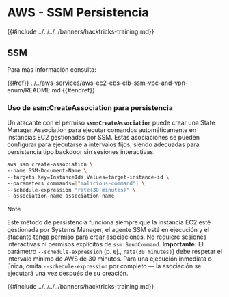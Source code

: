 # AWS - SSM Persistencia

{{#include ../../../../banners/hacktricks-training.md}}

## SSM

Para más información consulta:

{{#ref}}
../../aws-services/aws-ec2-ebs-elb-ssm-vpc-and-vpn-enum/README.md
{{#endref}}

### Uso de ssm:CreateAssociation para persistencia

Un atacante con el permiso **`ssm:CreateAssociation`** puede crear una State Manager Association para ejecutar comandos automáticamente en instancias EC2 gestionadas por SSM. Estas asociaciones se pueden configurar para ejecutarse a intervalos fijos, siendo adecuadas para persistencia tipo backdoor sin sesiones interactivas.
```bash
aws ssm create-association \
--name SSM-Document-Name \
--targets Key=InstanceIds,Values=target-instance-id \
--parameters commands=["malicious-command"] \
--schedule-expression "rate(30 minutes)" \
--association-name association-name
```
> [!NOTE]
> Este método de persistencia funciona siempre que la instancia EC2 esté gestionada por Systems Manager, el agente SSM esté en ejecución y el atacante tenga permiso para crear asociaciones. No requiere sesiones interactivas ni permisos explícitos de `ssm:SendCommand`. **Importante:** El parámetro `--schedule-expression` (p. ej., `rate(30 minutes)`) debe respetar el intervalo mínimo de AWS de 30 minutos. Para una ejecución inmediata o única, omita `--schedule-expression` por completo — la asociación se ejecutará una vez después de su creación.

{{#include ../../../../banners/hacktricks-training.md}}
